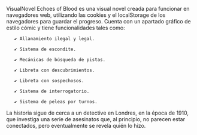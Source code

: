 VisualNovel
Echoes of Blood es una visual novel creada para funcionar en navegadores web, utilizando las cookies y el localStorage de los navegadores para guardar el progreso.
Cuenta con un apartado gráfico de estilo cómic y tiene funcionalidades tales como:
        
       ✔ Allanamiento ilegal y legal. 
       
       ✔ Sistema de escondite.
       
       ✔ Mecánicas de búsqueda de pistas.
       
       ✔ Libreta con descubrimientos.
       
       ✔ Libreta con sospechosos.
       
       ✔ Sistema de interrogatorio.
       
       ✔ Sistema de peleas por turnos.
    
La historia sigue de cerca a un detective en Londres, en la época de 1910, que investiga una serie de asesinatos que, al principio, no parecen estar conectados, pero eventualmente se revela quién lo hizo.
